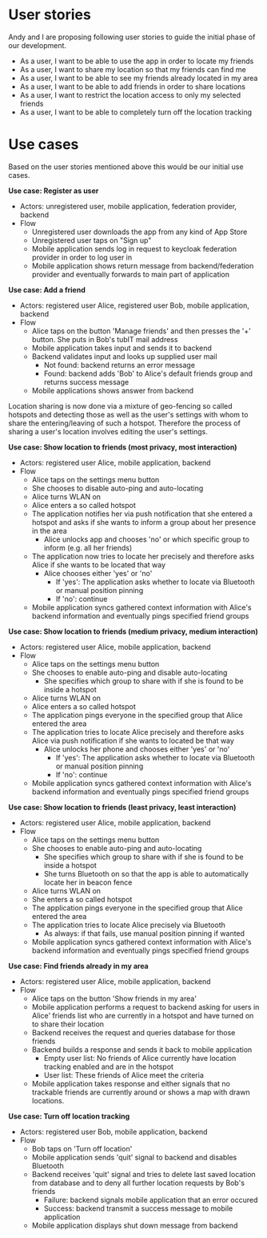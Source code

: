 # User stories

Andy and I are proposing following user stories to guide the initial phase of our development.

* As a user, I want to be able to use the app in order to locate my friends
* As a user, I want to share my location so that my friends can find me
* As a user, I want to be able to see my friends already located in my area
* As a user, I want to be able to add friends in order to share locations
* As a user, I want to restrict the location access to only my selected friends
* As a user, I want to be able to completely turn off the location tracking

# Use cases

Based on the user stories mentioned above this would be our initial use cases.

**Use case: Register as user**
* Actors: unregistered user, mobile application, federation provider, backend
* Flow
  * Unregistered user downloads the app from any kind of App Store
  * Unregistered user taps on "Sign up"
  * Mobile application sends log in request to keycloak federation provider in order to log user in
  * Mobile application shows return message from backend/federation provider and eventually forwards to main part of application

**Use case: Add a friend**
* Actors: registered user Alice, registered user Bob, mobile application, backend
* Flow
  * Alice taps on the button 'Manage friends' and then presses the '+' button. She puts in Bob's tubIT mail address
  * Mobile application takes input and sends it to backend
  * Backend validates input and looks up supplied user mail
    * Not found: backend returns an error message
    * Found: backend adds 'Bob' to Alice's default friends group and returns success message
  * Mobile applications shows answer from backend


Location sharing is now done via a mixture of geo-fencing so called hotspots and detecting those as well as the user's settings with whom to share the entering/leaving of such a hotspot. Therefore the process of sharing a user's location involves editing the user's settings.

**Use case: Show location to friends (most privacy, most interaction)**
* Actors: registered user Alice, mobile application, backend
* Flow
  * Alice taps on the settings menu button
  * She chooses to disable auto-ping and auto-locating
  * Alice turns WLAN on
  * Alice enters a so called hotspot
  * The application notifies her via push notification that she entered a hotspot and asks if she wants to inform a group about her presence in the area
    * Alice unlocks app and chooses 'no' or which specific group to inform (e.g. all her friends)
  * The application now tries to locate her precisely and therefore asks Alice if she wants to be located that way
    * Alice chooses either 'yes' or 'no'
      * If 'yes': The application asks whether to locate via Bluetooth or manual position pinning
      * If 'no': continue
  * Mobile application syncs gathered context information with Alice's backend information and eventually pings specified friend groups

**Use case: Show location to friends (medium privacy, medium interaction)**
* Actors: registered user Alice, mobile application, backend
* Flow
  * Alice taps on the settings menu button
  * She chooses to enable auto-ping and disable auto-locating
    * She specifies which group to share with if she is found to be inside a hotspot
  * Alice turns WLAN on
  * Alice enters a so called hotspot
  * The application pings everyone in the specified group that Alice entered the area
  * The application tries to locate Alice precisely and therefore asks Alice via push notification if she wants to located be that way
    * Alice unlocks her phone and chooses either 'yes' or 'no'
      * If 'yes': The application asks whether to locate via Bluetooth or manual position pinning
      * If 'no': continue
  * Mobile application syncs gathered context information with Alice's backend information and eventually pings specified friend groups

**Use case: Show location to friends (least privacy, least interaction)**
* Actors: registered user Alice, mobile application, backend
* Flow
  * Alice taps on the settings menu button
  * She chooses to enable auto-ping and auto-locating
    * She specifies which group to share with if she is found to be inside a hotspot
    * She turns Bluetooth on so that the app is able to automatically locate her in beacon fence
  * Alice turns WLAN on
  * She enters a so called hotspot
  * The application pings everyone in the specified group that Alice entered the area
  * The application tries to locate Alice precisely via Bluetooth
    * As always: if that fails, use manual position pinning if wanted
  * Mobile application syncs gathered context information with Alice's backend information and eventually pings specified friend groups

**Use case: Find friends already in my area**
* Actors: registered user Alice, mobile application, backend
* Flow
  * Alice taps on the button 'Show friends in my area'
  * Mobile application performs a request to backend asking for users in Alice' friends list who are currently in a hotspot and have turned on to share their location
  * Backend receives the request and queries database for those friends
  * Backend builds a response and sends it back to mobile application
    * Empty user list: No friends of Alice currently have location tracking enabled and are in the hotspot
    * User list: These friends of Alice meet the criteria
  * Mobile application takes response and either signals that no trackable friends are currently around or shows a map with drawn locations.

**Use case: Turn off location tracking**
* Actors: registered user Bob, mobile application, backend
* Flow
  * Bob taps on 'Turn off location'
  * Mobile application sends 'quit' signal to backend and disables Bluetooth
  * Backend receives 'quit' signal and tries to delete last saved location from database and to deny all further location requests by Bob's friends
    * Failure: backend signals mobile application that an error occured
    * Success: backend transmit a success message to mobile application
  * Mobile application displays shut down message from backend
